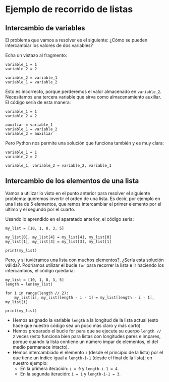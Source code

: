 # Ejemplo de recorrido de listas

## Intercambio de variables

El problema que vamos a resolver es el siguiente: ¿Cómo se pueden intercambiar los valores de dos variables?

Echa un vistazo al fragmento:

```
variable_1 = 1
variable_2 = 2

variable_2 = variable_1
variable_1 = variable_2
```

Esto es incorrecto, porque perderemos el valor almacenado en `variable_2`. Necesitamos una tercera variable que sirva como almacenamiento auxiliar. El código sería de esta manera:

```
variable_1 = 1
variable_2 = 2

auxiliar = variable_1
variable_1 = variable_2
variable_2 = auxiliar
```

Pero Python nos permite una solución que funciona también y es muy clara:

```
variable_1 = 1
variable_2 = 2

variable_1, variable_2 = variable_2, variable_1
```

## Intercambio de los elementos de una lista

Vamos a utilizar lo visto en el punto anterior para resolver el siguiente problema: queremos invertir el orden de una lista. Es decir, por ejemplo en una lista de 5 elementos, que remos intercambiar el primer elemento por el último y el segundo por el cuarto.

Usando lo aprendido en el aparatado anterior, el código sería:

```
my_list = [10, 1, 8, 3, 5]

my_list[0], my_list[4] = my_list[4], my_list[0]
my_list[1], my_list[3] = my_list[3], my_list[1]

print(my_list)
```

Pero, y si tuviéramos una lista con muchos elementos?. ¿Sería esta solución válida?. Podríamos utilizar el bucle `for` para recorrer la lista e ir haciendo los intercambios, el código quedaría:

```
my_list = [10, 1, 8, 3, 5]
length = len(my_list)

for i in range(length // 2):
    my_list[i], my_list[length - i - 1] = my_list[length - i - 1], my_list[i]

print(my_list)
```

* Hemos asignado la variable `length` a la longitud de la lista actual (esto hace que nuestro código sea un poco más claro y más corto).
* Hemos preparado el bucle for para que se ejecute su cuerpo `length // 2` veces (esto funciona bien para listas con longitudes pares e impares, porque cuando la lista contiene un número impar de elementos, el del medio permanece intacto).
* Hemos intercambiado el elemento `i` (desde el principio de la lista) por el que tiene un índice igual a `length-i-1` (desde el final de la lista); en nuestro ejemplo:
    * En la primera iteración: `i = 0` y `length-i-1 = 4`.
    * En la segunda iteración: `i = 1` y `length-i-1 = 3`. 

    

